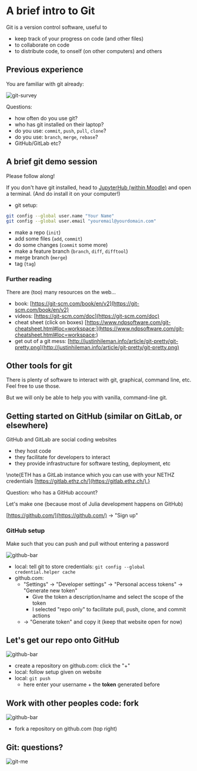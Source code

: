 <!--This file was generated, do not modify it.-->
# A brief intro to Git

Git is a version control software, useful to
- keep track of your progress on code (and other files)
- to collaborate on code
- to distribute code, to onself (on other computers) and others

## Previous experience

You are familiar with git already:

![git-survey](../assets/literate_figures/l2_survey-git-question.png)

Questions:
- how often do you use git?
- who has git installed on their laptop?
- do you use: `commit`, `push`, `pull`, `clone`?
- do you use: `branch`, `merge`, `rebase`?
- GitHub/GitLab etc?

## A brief git demo session

Please follow along!

If you don't have git installed, head to [JupyterHub (within Moodle)](https://moodle-app2.let.ethz.ch/course/view.php?id=18084) and open a terminal. (And do install it on your computer!)

- git setup:

```sh
git config --global user.name "Your Name"
git config --global user.email "youremail@yourdomain.com"
```
- make a repo (`init`)
- add some files (`add`, `commit`)
- do some changes (`commit` some more)
- make a feature branch (`branch`, `diff`, `difftool`)
- merge branch (`merge`)
- tag (`tag`)

### Further reading

There are (too) many resources on the web...
- book: [https://git-scm.com/book/en/v2](https://git-scm.com/book/en/v2)
- videos: [https://git-scm.com/doc](https://git-scm.com/doc)
- cheat sheet (click on boxes) [https://www.ndpsoftware.com/git-cheatsheet.html#loc=workspace;](https://www.ndpsoftware.com/git-cheatsheet.html#loc=workspace;)
- get out of a git mess: [http://justinhileman.info/article/git-pretty/git-pretty.png](http://justinhileman.info/article/git-pretty/git-pretty.png)

## Other tools for git
There is plenty of software to interact with git, graphical, command line, etc.  Feel free to use those.

But we will only be able to help you with vanilla, command-line git.

## Getting started on GitHub (similar on GitLab, or elsewhere)

GitHub and GitLab are social coding websites
  - they host code
  - they facilitate for developers to interact
  - they provide infrastructure for software testing, deployment, etc

\note{ETH has a GitLab instance which you can use with your NETHZ credentials [https://gitlab.ethz.ch/](https://gitlab.ethz.ch/).}

Question: who has a GitHub account?

Let's make one (because most of Julia development happens on GitHub)

[https://github.com/](https://github.com/) -> "Sign up"

### GitHub setup

Make such that you can push and pull without entering a password

![github-bar](../assets/literate_figures/l2_github-bar.png)

- local: tell git to store credentials:
  `git config --global credential.helper cache`
- github.com:
  - "Settings" -> "Developer settings" -> "Personal access tokens" -> "Generate new token"
    - Give the token a description/name and select the scope of the token
    - I selected "repo only" to facilitate pull, push, clone, and commit actions
  - -> "Generate token" and copy it (keep that website open for now)

## Let's get our repo onto GitHub

![github-bar](../assets/literate_figures/l2_github-bar.png)

- create a repository on github.com: click the "+"
- local: follow setup given on website
- local: `git push`
  - here enter your username + the **token** generated before

## Work with other peoples code: fork

![github-bar](../assets/literate_figures/l2_github-bar.png)

- fork a repository on github.com (top right)

## Git: questions?

![git-me](../assets/literate_figures/l2_git-me.png)

